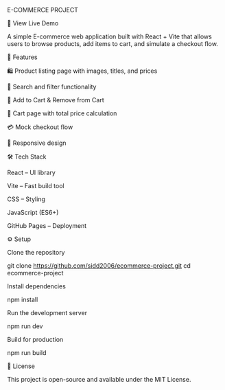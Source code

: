 E-COMMERCE PROJECT

🚀 View Live Demo

A simple E-commerce web application built with React + Vite that allows users to browse products, add items to cart, and simulate a checkout flow.

🚀 Features

🛍️ Product listing page with images, titles, and prices

🔎 Search and filter functionality

🛒 Add to Cart & Remove from Cart

🧾 Cart page with total price calculation

💳 Mock checkout flow

📱 Responsive design

🛠️ Tech Stack

React – UI library

Vite – Fast build tool

CSS – Styling

JavaScript (ES6+)

GitHub Pages – Deployment

⚙️ Setup

Clone the repository

git clone https://github.com/sidd2006/ecommerce-project.git
cd ecommerce-project


Install dependencies

npm install


Run the development server

npm run dev


Build for production

npm run build

📄 License

This project is open-source and available under the MIT License.

